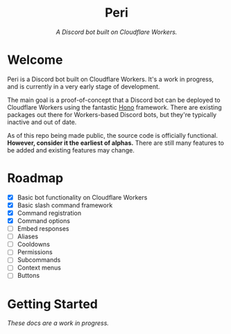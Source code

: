 <div align="center">

Peri
===

*A Discord bot built on Cloudflare Workers.*

</div>

# Welcome

Peri is a Discord bot built on Cloudflare Workers. It's a work in progress, and is currently in a very early stage of development.

The main goal is a proof-of-concept that a Discord bot can be deployed to Cloudflare Workers using the fantastic [Hono](https://hono.dev) framework. There are existing packages out there for Workers-based Discord bots, but they're typically inactive and out of date.

As of this repo being made public, the source code is officially functional. **However, consider it the earliest of alphas.** There are still many features to be added and existing features may change.

# Roadmap

- [x] Basic bot functionality on Cloudflare Workers
- [x] Basic slash command framework
- [x] Command registration
- [x] Command options
- [ ] Embed responses
- [ ] Aliases
- [ ] Cooldowns
- [ ] Permissions
- [ ] Subcommands
- [ ] Context menus
- [ ] Buttons

# Getting Started

*These docs are a work in progress.*
